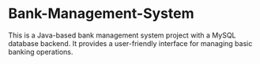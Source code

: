 # Bank-Management-System
This is a Java-based bank management system project with a MySQL database backend. It provides a user-friendly interface for managing basic banking operations.
